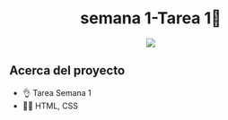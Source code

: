 <h1 align="center">semana 1-Tarea 1👋</h1>
<p align="center">
  <img src="https://i.imgur.com/ycMdPjS.png">
</p>

## Acerca del proyecto

- 👌 Tarea Semana 1
- 👨‍💻 HTML, CSS
